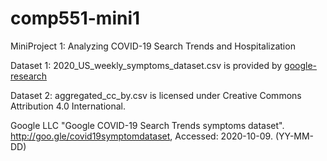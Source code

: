 # comp551-mini1
MiniProject 1: Analyzing COVID-19 Search Trends and Hospitalization 

Dataset 1: 2020_US_weekly_symptoms_dataset.csv is provided by [google-research](https://github.com/google-research/open-covid-19-data/blob/master/data/exports/search_trends_symptoms_dataset/README.md)

Dataset 2: aggregated_cc_by.csv is licensed under Creative Commons Attribution 4.0 International.

Google LLC "Google COVID-19 Search Trends symptoms dataset".
http://goo.gle/covid19symptomdataset, Accessed: 2020-10-09. (YY-MM-DD)
